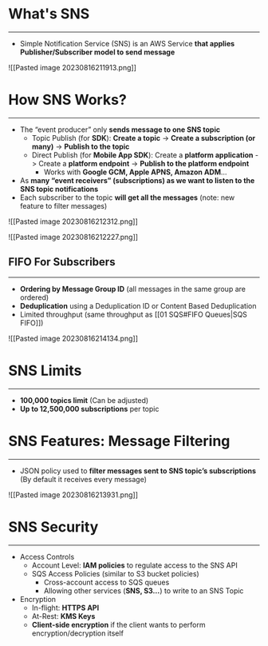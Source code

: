 # What's SNS 
---

* Simple Notification Service (SNS) is an AWS Service **that applies Publisher/Subscriber model to send message**

![[Pasted image 20230816211913.png]]

# How SNS Works?
---

* The “event producer” only **sends message to one SNS topic**
	* Topic Publish (for **SDK**): **Create a topic** -> **Create a subscription (or many)** -> **Publish to the topic**
	* Direct Publish (for **Mobile App SDK**): Create a **platform application** -> Create a **platform endpoint** -> **Publish to the platform endpoint**
		* Works with **Google GCM, Apple APNS, Amazon ADM**…
* As **many “event receivers” (subscriptions) as we want to listen to the SNS topic notifications**
* Each subscriber to the topic **will get all the messages** (note: new feature to filter messages)

![[Pasted image 20230816212312.png]]

![[Pasted image 20230816212227.png]]

## FIFO For Subscribers
---

* **Ordering by Message Group ID** (all messages in the same group are ordered)
* **Deduplication** using a Deduplication ID or Content Based Deduplication
* Limited throughput (same throughput as [[01 SQS#FIFO Queues|SQS FIFO]])

![[Pasted image 20230816214134.png]]
# SNS Limits
---

* **100,000 topics limit** (Can be adjusted)
* **Up to 12,500,000 subscriptions** per topic

# SNS Features: Message Filtering
---

* JSON policy used to **filter messages sent to SNS topic’s subscriptions** (By default it receives every message)

![[Pasted image 20230816213931.png]]

# SNS Security
---

*  Access Controls
	* Account Level: **IAM policies** to regulate access to the SNS API
	* SQS Access Policies (similar to S3 bucket policies)
		* Cross-account access to SQS queues
		* Allowing other services (**SNS, S3…**) to write to an SNS Topic
* Encryption
	* In-flight: **HTTPS API**
	* At-Rest: **KMS Keys**
	* **Client-side encryption** if the client wants to perform encryption/decryption itself